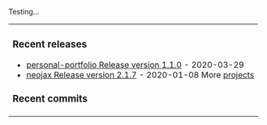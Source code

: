 Testing...

<table><tr><td valign="top">

### Recent releases

<!-- recent_releases starts -->

- [personal-portfolio Release version 1.1.0](https://github.com/Keimeno/personal-portfolio/releases/tag/v1.1.0) - 2020-03-29
- [neojax Release version 2.1.7](https://github.com/Keimeno/neojax/releases/tag/v2.1.7) - 2020-01-08
  <!-- recent_releases ends -->
  More [projects](https://github.com/Keimeno?tab=repositories)

### Recent commits

<!-- recent_commits starts -->
<!-- recent_commits ends -->

</td></tr></table>
